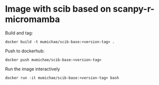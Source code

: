 # Image with scib based on scanpy-r-micromamba

Build and tag:

```shell
docker build -t mumichae/scib-base:<version-tag> .
```

Push to dockerhub:

```shell
docker push mumichae/scib-base:<version-tag>
```

Run the image interactively

```shell
docker run -it mumichae/scib-base:<version-tag> bash
```